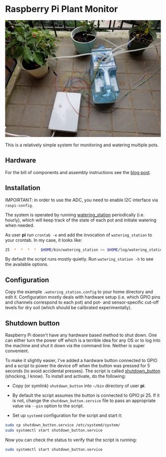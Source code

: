 # Raspberry Pi Plant Monitor

<div style="text-align:center">
<img src="https://github.com/abelikoff/pi-plant-monitor/raw/master/misc/installed.jpg" width="640">
</div>

This is a relatively simple system for monitoring and watering
multiple pots.


## Hardware

For the bill of components and assembly instructions see the
[blog post](http://belikoff.net/using-raspberry-pi-to-water-plants).


## Installation

IMPOIRTANT: in order to use the ADC, you need to enable I2C interface
via `raspi-config`.

The system is operated by running
[watering_station](https://github.com/abelikoff/pi-plant-monitor/raw/master/watering_station)
periodically (i.e. hourly), which will keep track of the state of each
pot and initiate watering when needed.

As user **pi** run `crontab -e` and add the invocation of
`watering_station` to your crontab. In my case, it looks like:

```bash
25  *  *  *  *  $HOME/bin/watering_station >> $HOME/log/watering_station.log 2>&1
```

By default the script runs mostly quietly. Run `watering_station -h`
to see the available options.


## Configuration

Copy the example `.watering_station.config` to your home directory and
edit it. Configuration mostly deals with hardware setup (i.e. which
GPIO pins and channels correspond to each pot) and pot- and
sensor-specific cut-off levels for dry soil (which should be
calibrated experimentally).


## Shutdown button

Raspberry Pi doesn't have any hardware based method to shut down. One
can either turn the power off which is a terrible idea for any OS or
to log into the machine and shut it down via the command line. Neither
is super convenient.

To make it slightly easier, I've added a hardware button connected to
GPIO and a script to power the device off when the button was pressed
for 5 seconds (to avoid accidental presses). The script is called
[shutdown_button](https://github.com/abelikoff/pi-plant-monitor/raw/master/shutdown_button)
(shocking, I know). To install and activate, do the following:

* Copy (or symlink) `shutdown_button` into `~/bin` directory of user
  **pi**.

* By default the script assumes the button is connected to GPIO pi 25.
If it is not, change the `shutdown_button.service` file to pass an
appropriate value via `--pin` option to the script.

* Set up `systemd` configuration for the script and start it:

```bash
sudo cp shutdown_button.service /etc/systemd/system/
sudo systemctl start shutdown_button.service
```

Now you can check the status to verify that the script is running:

```bash
sudo systemctl start shutdown_button.service
```
